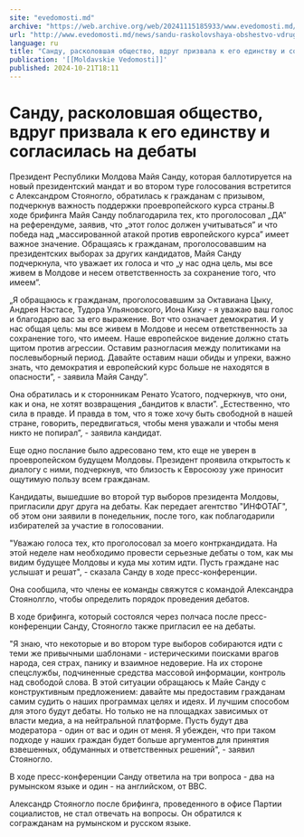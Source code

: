 ```yaml
---
site: "evedomosti.md"
archive: "https://web.archive.org/web/20241115185933/www.evedomosti.md/news/sandu-raskolovshaya-obshestvo-vdrug-prizvala-k-ego-edinstvu"
url: "http://www.evedomosti.md/news/sandu-raskolovshaya-obshestvo-vdrug-prizvala-k-ego-edinstvu"
language: ru
title: "Санду, расколовшая общество, вдруг призвала к его единству и согласилась на дебаты"
publication: '[[Moldavskie Vedomosti]]'
published: 2024-10-21T18:11
---
```


# Санду, расколовшая общество, вдруг призвала к его единству и согласилась на дебаты

Президент Республики Молдова Майя Санду, которая баллотируется на новый президентский мандат и во втором туре голосования встретится с Александром Стояногло, обратилась к гражданам с призывом, подчеркнув важность поддержки проевропейского курса страны.В ходе брифинга Майя Санду поблагодарила тех, кто проголосовал „ДА” на референдуме, заявив, что „этот голос должен учитываться” и что победа над „массированной атакой против европейского курса” имеет важное значение. Обращаясь к гражданам, проголосовавшим на президентских выборах за других кандидатов, Майя Санду подчеркнула, что уважает их голоса и что „у нас одна цель, мы все живем в Молдове и несем ответственность за сохранение того, что имеем”.

„Я обращаюсь к гражданам, проголосовавшим за Октавиана Цыку, Андрея Нэстасе, Тудора Ульяновского, Иона Кику - я уважаю ваш голос и благодарю вас за его выражение. Вот что означает демократия. И у нас общая цель: мы все живем в Молдове и несем ответственность за сохранение того, что имеем. Наше европейское видение должно стать щитом против агрессии. Оставим разногласия между политиками на послевыборный период. Давайте оставим наши обиды и упреки, важно знать, что демократия и европейский курс больше не находятся в опасности”, - заявила Майя Санду”.

Она обратилась и к сторонникам Ренато Усатого, подчеркнув, что они, как и она, не хотят возвращения „бандитов к власти”. „Естественно, что сила в правде. И правда в том, что я тоже хочу быть свободной в нашей стране, говорить, передвигаться, чтобы меня уважали и чтобы меня никто не попирал”, - заявила кандидат.

Еще одно послание было адресовано тем, кто еще не уверен в проевропейском будущем Молдовы. Президент проявила открытость к диалогу с ними, подчеркнув, что близость к Евросоюзу уже приносит ощутимую пользу всем гражданам.

Кандидаты, вышедшие во второй тур выборов президента Молдовы, пригласили друг друга на дебаты. Как передает агентство "ИНФОТАГ", об этом они заявили в понедельник, после того, как поблагодарили избирателей за участие в голосовании.

"Уважаю голоса тех, кто проголосовал за моего контркандидата. На этой неделе нам необходимо провести серьезные дебаты о том, как мы видим будущее Молдовы и куда мы хотим идти. Пусть граждане нас услышат и решат", - сказала Санду в ходе пресс-конференции.

Она сообщила, что члены ее команды свяжутся с командой Александра Стоянолгло, чтобы определить порядок проведения дебатов.

В ходе брифинга, который состоялся через полчаса после пресс-конференции Санду, Стояногло также пригласил ее на дебаты.

"Я знаю, что некоторые и во втором туре выборов собираются идти с теми же привычными шаблонами - истерическими поисками врагов народа, сея страх, панику и взаимное недоверие. На их стороне спецслужбы, подчиненные средства массовой информации, контроль над свободой слова. В этой ситуации обращаюсь к Майе Санду с конструктивным предложением: давайте мы предоставим гражданам самим судить о наших программах целях и идеях. И лучшим способом для этого будут дебаты. Но только не на площадках зависимых от власти медиа, а на нейтральной платформе. Пусть будут два модератора - один от вас и один от меня. Я убежден, что при таком подходе у наших граждан будет больше аргументов для принятия взвешенных, обдуманных и ответственных решений", - заявил Стояногло.

В ходе пресс-конференции Санду ответила на три вопроса - два на румынском языке и один - на английском, от ВВС.

Александр Стояногло после брифинга, проведенного в офисе Партии социалистов, не стал отвечать на вопросы. Он обратился к согражданам на румынском и русском языке.